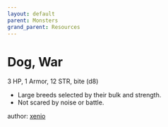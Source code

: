 ```yaml
---
layout: default
parent: Monsters
grand_parent: Resources
---
```


# Dog, War 

3 HP, 1 Armor, 12 STR, bite (d8)  

- Large breeds selected by their bulk and strength.  
- Not scared by noise or battle.  

author: [xenio](https://xenioinabottle.blogspot.com)
